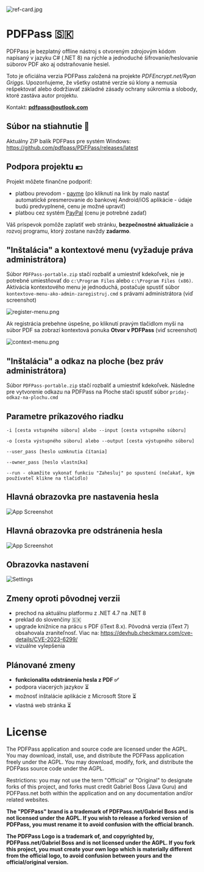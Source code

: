 ![ref-card.jpg](screenshots%2Fref-card.jpg)

# PDFPass 🇸🇰
PDFPass je bezplatný offline nástroj s otvoreným zdrojovým kódom napísaný v jazyku C# (.NET 8) na rýchle a jednoduché šifrovanie/heslovanie súborov PDF ako aj odstraňovanie hesiel. 

Toto je oficiálna verzia PDFPass založená na projekte _PDFEncrypt.net/Ryan Griggs_. Upozorňujeme, že všetky ostatné verzie sú klony a nemusia rešpektovať alebo dodržiavať základné zásady ochrany súkromia a slobody, ktoré zastáva autor projektu.

Kontakt: **pdfpass@outlook.com**

## Súbor na stiahnutie 💾
Aktuálny ZIP balík PDFPass pre systém Windows: https://github.com/pdfpass/PDFPass/releases/latest


## Podpora projektu 💶
Projekt môžete finančne podporiť:
* platbou prevodom - [payme](https://payme.sk/?V=1&IBAN=SK1611000000002615114396&AM=5.00&CC=EUR&DT=&PI=&MSG=PDFPass&CN=) (po kliknutí na link by malo nastať automatické presmerovanie do bankovej Android/iOS aplikácie - údaje budú predvyplnené, cenu je možné upraviť)
* platbou cez systém [PayPal](https://www.paypal.com/donate/?hosted_button_id=5G336LA7YBMXQ&locale.x=sk_SK) (cenu je potrebné zadať)

Váš príspevok pomôže zaplatiť web stránku, **bezpečnostné aktualizácie** a rozvoj programu, ktorý zostane navždy **zadarmo**.

## "Inštalácia" a kontextové menu (vyžaduje práva administrátora)

Súbor ```PDFPass-portable.zip``` stačí rozbaliť a umiestniť kdekoľvek, nie je potrebné umiestňovať do ```c:\Program Files``` alebo ```c:\Program Files (x86)```. Aktivácia kontextového menu je jednoduchá, postačuje spustiť súbor ```kontextove-menu-ako-admin-zaregistruj.cmd``` s právami administrátora (viď screenshot)

![register-menu.png](screenshots%2Fregister-menu.png)

Ak registrácia prebehne úspešne, po kliknutí pravým tlačidlom myši na súbor PDF sa zobrazí kontextová ponuka **Otvor v PDFPass** (viď screenshot)

![context-menu.png](screenshots%2Fcontext-menu.png)


## "Inštalácia" a odkaz na ploche (bez práv administrátora)

Súbor ```PDFPass-portable.zip``` stačí rozbaliť a umiestniť kdekoľvek. Následne pre vytvorenie odkazu na PDFPass na Ploche stači spustiť súbor ```pridaj-odkaz-na-plochu.cmd```
## Parametre príkazového riadku

```
-i [cesta vstupného súboru] alebo --input [cesta vstupného súboru]

-o [cesta výstupného súboru] alebo --output [cesta výstupného súboru]

--user_pass [heslo uzmknutia čítania]

--owner_pass [heslo vlastníka]

--run - okamžite vykonať funkciu "Zahesluj" po spustení (nečakať, kým používateľ klikne na tlačidlo)
```

## Hlavná obrazovka pre nastavenia hesla
![App Screenshot](screenshots%2Fencrypt.png)

## Hlavná obrazovka pre odstránenia hesla
![App Screenshot](screenshots%2Fdecrypt.png)

## Obrazovka nastavení
![Settings](screenshots%2Fsettings.png)


## Zmeny oproti pôvodnej verzii

* prechod na aktuálnu platformu z .NET 4.7 na .NET 8
* preklad do slovenčiny 🇸🇰
* upgrade knižnice na prácu s PDF (iText 8.x). Pôvodná verzia (iText 7) obsahovala zraniteľnosť. Viac na: https://devhub.checkmarx.com/cve-details/CVE-2023-6299/
* vizuálne vylepšenia


## Plánované zmeny
* **funkcionalita odstránenia hesla z PDF ✅**
* podpora viacerých jazykov ⏳
* možnosť inštalácie aplikácie z Microsoft Store ⏳
* vlastná web stránka ⏳


# License

The PDFPass application and source code are licensed under the AGPL.  You may download, install, use, and distribute the PDFPass application freely under the AGPL.  You may download, modify, fork, and distribute the PDFPass source code under the AGPL.

Restrictions: you may not use the term "Official" or "Original" to designate forks of this project, and forks must credit Gabriel Boss (Java Guru) and PDFPass.net both within the application and on any documentation and/or related websites.

**The "PDFPass" brand is a trademark of PDFPass.net/Gabriel Boss and is not licensed under the AGPL.  If you wish to release a forked version of PDFPass, you must rename it to avoid confusion with the official branch.**

**The PDFPass Logo is a trademark of, and copyrighted by, PDFPass.net/Gabriel Boss and is not licensed under the AGPL. If you fork this project, you must create your own logo which is materially different from the official logo, to avoid confusion between yours and the official/original version.**



